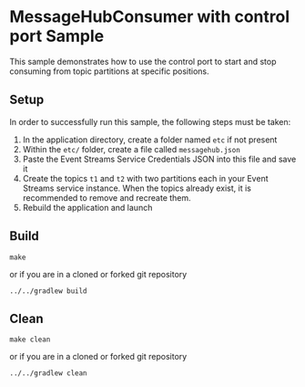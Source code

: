 # MessageHubConsumer with control port Sample

This sample demonstrates how to use the control port to start and stop consuming from topic partitions at
specific positions.

## Setup
In order to successfully run this sample, the following steps must be taken:

 1. In the application directory, create a folder named `etc` if not present
 1. Within the `etc/` folder, create a file called `messagehub.json`
 1. Paste the Event Streams Service Credentials JSON into this file and save it
 1. Create the topics `t1` and `t2` with two partitions each in your Event Streams service instance. When the topics already exist, it is recommended to remove and recreate them.
 1. Rebuild the application and launch

## Build

```
make
```

or if you are in a cloned or forked git repository

```
../../gradlew build
```

## Clean


```
make clean
```

or if you are in a cloned or forked git repository

```
../../gradlew clean
```
